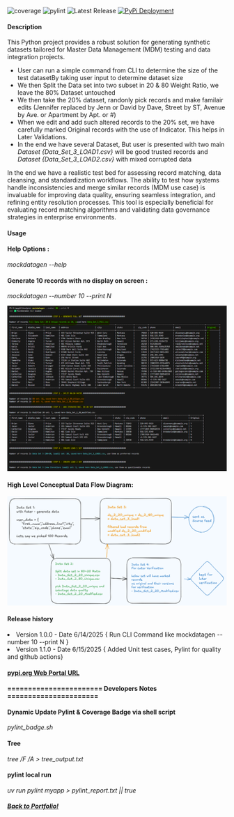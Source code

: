![coverage](https://img.shields.io/badge/coverage-72.22%25-blue)
![pylint](https://img.shields.io/badge/pylint-10.00-green)
![Latest Release](https://img.shields.io/badge/release-v1.1.0-blue)
[![PyPi Deployment](https://github.com/ankit48365/MockDataGen/actions/workflows/pypi-publish.yml/badge.svg)](https://github.com/ankit48365/MockDataGen/actions/workflows/pypi-publish.yml)

<h4>Description</h4>

This Python project provides a robust solution for generating synthetic datasets tailored for Master Data Management (MDM) testing and data integration projects. 

<ul>
  <li>User can run a simple command from CLI to determine the size of the test datasetBy taking user input to determine dataset size</li>
  <li>We then Split the Data set into two subset in 20 & 80 Weight Ratio, we leave the 80% Dataset untouched</li>
  <li>We then take the 20% dataset, randonly pick records and make familair edits (Jennifer replaced by Jenn or David by Dave, Street by ST, Avenue by Ave. or Apartment by Apt. or #)</li>
  <li>When we edit and add such altered records to the 20% set, we have carefully marked Original records with the use of Indicator. This helps in Later Validations.</li>
  <li>In the end we have several Dataset, But user is presented with two main <em>Dataset {Data_Set_3_LOAD1.csv}</em> will be good trusted records and <em>Dataset {Data_Set_3_LOAD2.csv}</em> with mixed corrupted data </li>
</ul>

In the end we have a realistic test bed for assessing record matching, data cleansing, and standardization workflows. The ability to test how systems handle inconsistencies and merge similar records (MDM use case) is invaluable for improving data quality, ensuring seamless integration, and refining entity resolution processes. This tool is especially beneficial for evaluating record matching algorithms and validating data governance strategies in enterprise environments.

<h4>Usage</h4>

<h4>Help Options :</h4>
<em>mockdatagen --help </em>

<h4>Generate 10 records with no display on screen :</h4>
<em>mockdatagen --number 10 --print N </em> 

![SampleOutputScreen](diagram/image.png "Sample Output for user input of --number 20")

<h4>High Level Conceptual Data Flow Diagram:</h4>

![The Idea!!](diagram/version1.png "Data Flow Overview")

<h4>Release history</h4>

<li>Version 1.0.0 - Date 6/14/2025 { Run CLI Command like mockdatagen --number 10 --print N } </li>
<li>Version 1.1.0 - Date 6/15/2025 { Added Unit test cases, Pylint for quality and github actions} </li>

<h4><a href="https://pypi.org/project/mockdatagen/">pypi.org Web Portal URL</a></h4>

<h4>======================= Developers Notes ======================</h4>

<h4>Dynamic Update Pylint & Coverage Badge via shell script</h4>

<em>pylint_badge.sh</em>

<h4> Tree </h4>

<em>tree /F /A > tree_output.txt </em>

<h4> pylint local run </h4>

<em>uv run pylint myapp > pylint_report.txt || true</em>

<h5><a href="https://profile.dataguruankit.com/Portfolio.html">Back to Portfolio!</a></h5>
